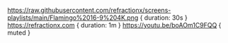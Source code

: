 https://raw.githubusercontent.com/refractionx/screens-playlists/main/Flamingo%2016-9%204K.png { duration: 30s }
https://refractionx.com { duration: 1m }
https://youtu.be/boAOm1C9FQQ { muted }
